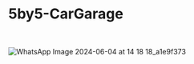 # 5by5-CarGarage

<br>

![WhatsApp Image 2024-06-04 at 14 18 18_a1e9f373](https://github.com/CauaDeSa/5by5-CarGarage/assets/127906505/91b628ad-7c8a-46b0-8465-12ee79a12df9)
